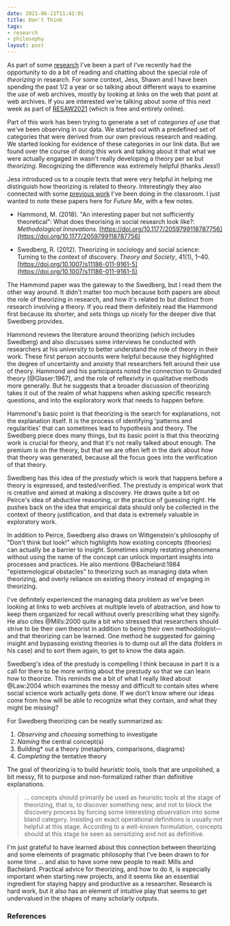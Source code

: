 ```yaml
---
date: 2021-06-11T11:41:01
title: Don't Think
tags:
- research
- philosophy
layout: post
---
```



As part of some [research] I've been a part of I've recently had the
opportunity to do a bit of reading and chatting about the special role of
*theorizing* in research. For some context, Jess, Shawn and I have been
spending the past 1/2 a year or so talking about different ways to examine the
*use* of web archives, mostly by looking at links on the web that point at web
archives. If you are interested we're talking about some of this next week as
part of [RESAW2021] (which is free and entirely online).

Part of this work has been trying to generate a set of *categories of use* that
we've been observing in our data. We started out with a predefined set of
categories that were derived from our own previous research and reading. We
started looking for evidence of these categories in our link data. But we found
over the course of doing this work and talking about it that what we were
actually engaged in wasn't really developing a theory per se but *theorizing*.
Recognizing the difference was extremely helpful (thanks Jess!)

Jess introduced us to a couple texts that were very helpful in helping me
distinguish how theorizing is related to theory. Interestingly they also
connected with some [previous work] I've been doing in the classroom. I just
wanted to note these papers here for *Future Me*, with a few notes.

* Hammond, M. (2018). "An interesting paper but not sufficiently theoretical": What does theorising in social research look like?: *Methodological Innovations.* [https://doi.org/10.1177/2059799118787756](https://doi.org/10.1177/2059799118787756)

* Swedberg, R. (2012). Theorizing in sociology and social science: Turning to the context of discovery. *Theory and Society*, 41(1), 1–40. [https://doi.org/10.1007/s11186-011-9161-5](https://doi.org/10.1007/s11186-011-9161-5)

The Hammond paper was the gateway to the Swedberg, but I read them the other
way around. It didn't matter too much because both papers are about the role of
theorizing in research, and how it's related to but distinct from research
involving a theory. If you read them definitely read the Hammond first because
its shorter, and sets things up nicely for the deeper dive that Swedberg
provides.

Hammond reviews the literature around theorizing (which includes Swedberg) and
also discusses some interviews he conducted with researchers at his university
to better understand the role of theory in their work. These first person
accounts were helpful because they highlighted the degree of uncertainty and
anxiety that researchers felt around their use of theory. Hammond and his
participants noted the connection to Grounded theory [@Glaser:1967], and the
role of reflexivity in qualitative methods more generally. But he suggests
that a broader discussion of theorizing takes it out of the realm of what
happens when asking specific research questions, and into the exploratory work
that needs to happen before. 

Hammond's basic point is that theorizing is the search for explanations, not
the explanation itself. It is the process of identifying 'patterns and
regularities' that can sometimes lead to hypothesis and theory. The Swedberg
piece does many things, but its basic point is that this theorizing work is
crucial for theory, and that it's not really talked about enough. The premium
is on the theory, but that we are often left in the dark about how that theory
was generated, because all the focus goes into the verification of that theory.

Swedberg has this idea of the *prestudy* which is work that happens before
a theory is expressed, and tested/verified. The prestudy is empirical work that
is creative and aimed at making a discovery. He draws quite a bit on Peirce's
idea of abductive reasoning, or the practice of guessing right. He pushes back
on the idea that empirical data should only be collected in the context of
theory justification, and that data is extremely valuable in exploratory work.

In addition to Peirce, Swedberg also draws on Wittgenstein's philosophy of
"Don't think but look!" which highlights how existing concepts (theories) can
actually be a barrier to insight. Sometimes simply restating phenomena without
using the name of the concept can unlock important insights into processes and
practices. He also mentions @Bachelard:1984 "epistemological obstacles" to
theorizing such as managing data when theorizing, and overly reliance on
existing theory instead of engaging in theorizing.

I've definitely experienced the managing data problem as we've been looking at
links to web archives at multiple levels of abstraction, and how to keep them
organized for recall without overly prescribing what they signify. He also
cites @Mills:2000 quite a bit who stressed that researchers should strive to be
their own theorist in addition to being their own methodologist--and that
theorizing can be learned. One method he suggested for gaining insight and
bypassing existing theories is to dump out all the data (folders in his case)
and to sort them again, to get to know the data again.

Swedberg's idea of the prestudy is compelling I think because in part it is
a call for there to be more writing about the prestudy so that we can learn how
to theorize. This reminds me a bit of what I really liked about @Law:2004 which
examines the messy and difficult to contain sites where social science work
actually gets done. If we don't know where our ideas come from how will be able
to recognize what they contain, and what they might be missing?

For Swedberg theorizing can be neatly summarized as:

1. *Observing* and *choosing* something to investigate 
2. *Naming* the central concept(s)
3. Building* out a theory (metaphors, comparisons, diagrams)
4. *Completing* the tentative theory

The goal of theorizing is to build *heuristic* tools, tools that are
unpolished, a bit messy, fit to purpose and non-formalized rather than
definitive explanations.

> ... concepts should primarily be used as heuristic tools at the stage of
theorizing, that is, to discover something new, and not to block the discovery
process by forcing some interesting observation into some bland category.
Insisting on exact operational definitions is usually not helpful at this
stage. According to a well-known formulation, concepts should at this stage be
seen as sensitizing and not as definitive. 

I'm just grateful to have learned about this connection between theorizing and
some elements of pragmatic philosophy that I've been drawn to for some time ...
and also to have some new people to read: Mills and Bachelard. Practical advice
for theorizing, and how to do it, is especially important when starting new
projects, and it seems like an essential ingredient for staying happy and
productive as a researcher. Research is hard work, but it also has an element
of intuitive play that seems to get undervalued in the shapes of many
scholarly outputs.

### References

[research]: https://gitlab.com/slowa/ 
[RESAW2021]: https://www.resaw2021.net/programme/
[previous work]: https://inkdroid.org/2021/03/16/data-speculation/

